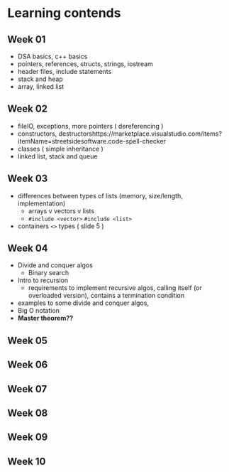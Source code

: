 # Learning contends


## Week 01

- DSA basics, c++ basics
- pointers, references, structs, strings, iostream
- header files, include statements
- stack and heap
- array, linked list

## Week 02

- fileIO, exceptions, more pointers ( dereferencing )
- constructors, destructorshttps://marketplace.visualstudio.com/items?itemName=streetsidesoftware.code-spell-checker
- classes ( simple inheritance )
- linked list, stack and queue

## Week 03

- differences between types of lists (memory, size/length, implementation)
  - arrays v vectors v lists
  - `#include <vector>` `#include <list>`
- containers `<>` types ( slide 5 )


## Week 04

- Divide and conquer algos
  - Binary search
- Intro to recursion
  - requirements to implement recursive algos, calling itself (or overloaded version), contains a termination condition
- examples to some divide and conquer algos, 
- Big O notation
- **Master theorem??**

## Week 05
## Week 06
## Week 07
## Week 08
## Week 09
## Week 10

